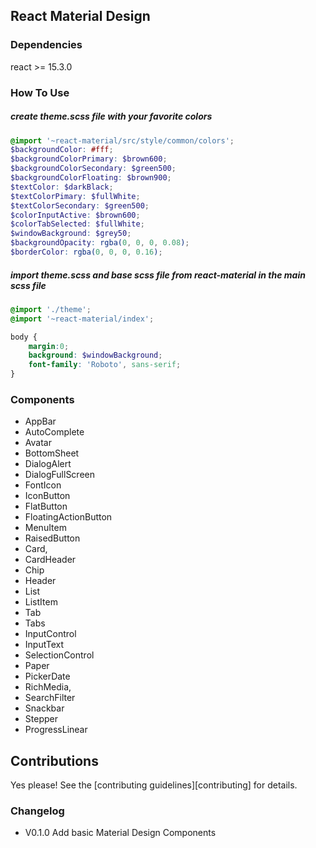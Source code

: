 ## React Material Design

### Dependencies
react >= 15.3.0

### How To Use
##### create theme.scss file with your favorite colors
```scss
@import '~react-material/src/style/common/colors';
$backgroundColor: #fff;
$backgroundColorPrimary: $brown600;
$backgroundColorSecondary: $green500;
$backgroundColorFloating: $brown900;
$textColor: $darkBlack;
$textColorPimary: $fullWhite;
$textColorSecondary: $green500;
$colorInputActive: $brown600;
$colorTabSelected: $fullWhite;
$windowBackground: $grey50;
$backgroundOpacity: rgba(0, 0, 0, 0.08);
$borderColor: rgba(0, 0, 0, 0.16);
```
##### import theme.scss and base scss file from react-material in the main scss file
```scss
@import './theme';
@import '~react-material/index';

body {
    margin:0;
    background: $windowBackground;
    font-family: 'Roboto', sans-serif;
}
```
### Components
- AppBar
- AutoComplete
- Avatar
- BottomSheet
- DialogAlert
- DialogFullScreen
- FontIcon
- IconButton
- FlatButton
- FloatingActionButton
- MenuItem
- RaisedButton
- Card,
- CardHeader
- Chip
- Header
- List
- ListItem
- Tab
- Tabs
- InputControl
- InputText
- SelectionControl
- Paper
- PickerDate
- RichMedia,
- SearchFilter
- Snackbar
- Stepper
- ProgressLinear


## Contributions

Yes please! See the [contributing guidelines][contributing] for details.

### Changelog

- V0.1.0 Add basic Material Design Components